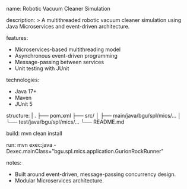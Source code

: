 name: Robotic Vacuum Cleaner Simulation

description: >
  A multithreaded robotic vacuum cleaner simulation using Java Microservices and event-driven architecture.

features:
  - Microservices-based multithreading model
  - Asynchronous event-driven programming
  - Message-passing between services
  - Unit testing with JUnit

technologies:
  - Java 17+
  - Maven
  - JUnit 5

structure: |
  .
  ├── pom.xml
  ├── src/
  │   ├── main/java/bgu/spl/mics/...
  │   └── test/java/bgu/spl/mics/...
  └── README.md

build: 
  mvn clean install

run: 
  mvn exec:java -Dexec.mainClass="bgu.spl.mics.application.GurionRockRunner"

notes:
  - Built around event-driven, message-passing concurrency design.
  - Modular Microservices architecture.
